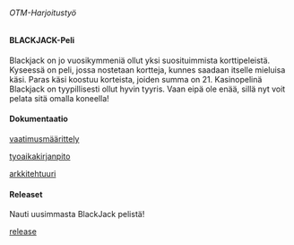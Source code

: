 ###### OTM-Harjoitustyö

#### BLACKJACK-Peli
Blackjack on jo vuosikymmeniä ollut yksi suosituimmista korttipeleistä. Kyseessä on peli, jossa nostetaan kortteja, kunnes saadaan itselle mieluisa käsi. Paras käsi koostuu korteista, joiden summa on 21. Kasinopelinä Blackjack on tyypillisesti ollut hyvin tyyris. Vaan eipä ole enää, sillä nyt voit pelata sitä omalla koneella! 

#### Dokumentaatio

[vaatimusmäärittely](https://github.com/henrisuominen/otm-harjoitustyo/blob/master/dokumentointi/määrittelydokumentti)

[tyoaikakirjanpito](https://github.com/henrisuominen/otm-harjoitustyo/blob/master/dokumentointi/tyoaikakirjanpito)

[arkkitehtuuri](https://github.com/henrisuominen/otm-harjoitustyo/dokumentointi/arkkitehtuuri.md)

#### Releaset

Nauti uusimmasta BlackJack pelistä!

[release](https://github.com/henrisuominen/otm-harjoitustyo/releases/tag/viikko5)

